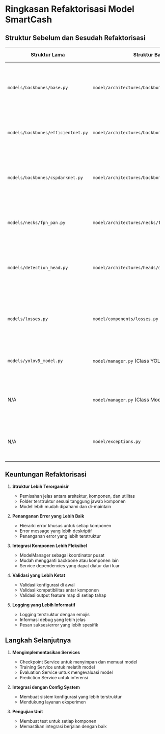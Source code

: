 # Ringkasan Refaktorisasi Model SmartCash

## Struktur Sebelum dan Sesudah Refaktorisasi

| Struktur Lama | Struktur Baru | Deskripsi Perubahan |
|---------------|---------------|---------------------|
| `models/backbones/base.py` | `model/architectures/backbones/base.py` | Dipindahkan ke struktur lebih terorganisir dengan definisi error yang lebih baik |
| `models/backbones/efficientnet.py` | `model/architectures/backbones/efficientnet.py` | Direfaktor dengan validasi dan penanganan error yang lebih baik |
| `models/backbones/cspdarknet.py` | `model/architectures/backbones/cspdarknet.py` | Dipindahkan dengan perbaikan pada validasi model dan error handling |
| `models/necks/fpn_pan.py` | `model/architectures/necks/fpn_pan.py` | Direfaktor untuk pemisahan komponen yang lebih jelas |
| `models/detection_head.py` | `model/architectures/heads/detection_head.py` | Dipindahkan ke submodul khusus dengan validasi yang lebih baik |
| `models/losses.py` | `model/components/losses.py` | Dipindahkan ke direktori components sebagai komponen yang dapat digunakan kembali |
| `models/yolov5_model.py` | `model/manager.py` (Class YOLOv5Model) | Model terintegrasi menjadi bagian dari manager |
| N/A | `model/manager.py` (Class ModelManager) | Baru: Koordinator untuk mengelola semua komponen model |
| N/A | `model/exceptions.py` | Baru: Definisi hierarki error khusus untuk model |

## Keuntungan Refaktorisasi

1. **Struktur Lebih Terorganisir**
   - Pemisahan jelas antara arsitektur, komponen, dan utilitas
   - Folder terstruktur sesuai tanggung jawab komponen
   - Model lebih mudah dipahami dan di-maintain

2. **Penanganan Error yang Lebih Baik**
   - Hierarki error khusus untuk setiap komponen
   - Error message yang lebih deskriptif
   - Penanganan error yang lebih terstruktur

3. **Integrasi Komponen Lebih Fleksibel**
   - ModelManager sebagai koordinator pusat
   - Mudah mengganti backbone atau komponen lain
   - Service dependencies yang dapat diatur dari luar

4. **Validasi yang Lebih Ketat**
   - Validasi konfigurasi di awal
   - Validasi kompatibilitas antar komponen
   - Validasi output feature map di setiap tahap

5. **Logging yang Lebih Informatif**
   - Logging terstruktur dengan emojis
   - Informasi debug yang lebih jelas
   - Pesan sukses/error yang lebih spesifik

## Langkah Selanjutnya

1. **Mengimplementasikan Services**
   - Checkpoint Service untuk menyimpan dan memuat model
   - Training Service untuk melatih model
   - Evaluation Service untuk mengevaluasi model
   - Prediction Service untuk inferensi

2. **Integrasi dengan Config System**
   - Membuat sistem konfigurasi yang lebih terstruktur
   - Mendukung layanan eksperimen

3. **Pengujian Unit**
   - Membuat test untuk setiap komponen
   - Memastikan integrasi berjalan dengan baik
